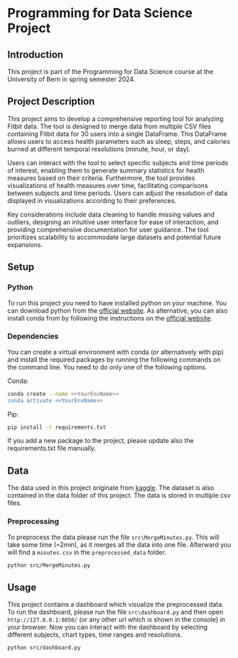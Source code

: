 # Programming for Data Science Project

## Introduction
This project is part of the Programming for Data Science course at the University of Bern in spring semester 2024.

## Project Description
This project aims to develop a comprehensive reporting tool for analyzing Fitbit data. 
The tool is designed to merge data from multiple CSV files containing Fitbit data for 30 users into a single DataFrame. 
This DataFrame allows users to access health parameters such as sleep, steps, and calories burned at 
different temporal resolutions (minute, hour, or day).

Users can interact with the tool to select specific subjects and time periods of interest, 
enabling them to generate summary statistics for health measures based on their criteria. 
Furthermore, the tool provides visualizations of health measures over time, 
facilitating comparisons between subjects and time periods. 
Users can adjust the resolution of data displayed in visualizations according to their preferences.

Key considerations include data cleaning to handle missing values and outliers, 
designing an intuitive user interface for ease of interaction, and providing comprehensive documentation for user guidance. 
The tool prioritizes scalability to accommodate large datasets and potential future expansions.


## Setup
### Python
To run this project you need to have installed python on your machine. 
You can download python from the [official website](https://www.python.org/downloads/).
As alternative, you can also install conda from by following the instructions on the [official website](https://docs.conda.io/projects/conda/en/latest/user-guide/install/index.html).

### Dependencies
You can create a virtual environment with conda (or alternatively with pip) and install the required packages 
by running the following commands on the command line. You need to do only one of the following options.

Conda:
```bash
conda create --name <<YourEnvName>>
conda activate <<YourEnvName>>
```

Pip:
```bash
pip install -r requirements.txt
```

If you add a new package to the project, please update also the requirements.txt file manually.

## Data
The data used in this project originate from [kaggle](https://www.kaggle.com/datasets/supriya3024/fitbit-fitness-tracker). The dataset is also contained
in the data folder of this project. The data is stored in multiple csv files.

### Preprocessing
To preprocess the data please run the file `src\MergeMinutes.py`. This will take some time (~2min), 
as it merges all the data into one file. Afterward you will find a `minutes.csv` in the `preprocessed_data` folder.
```bash
python src/MergeMinutes.py
```

## Usage
This project contains a dashboard which visualize the preprocessed data. 
To run the dashboard, please run the file `src\dashboard.py` and then open `http://127.0.0.1:8050/` 
(or any other url which is shown in the console) in your browser. Now you can interact with the dashboard by 
selecting different subjects, chart types, time ranges and resolutions.

```bash
python src/dashboard.py
```
